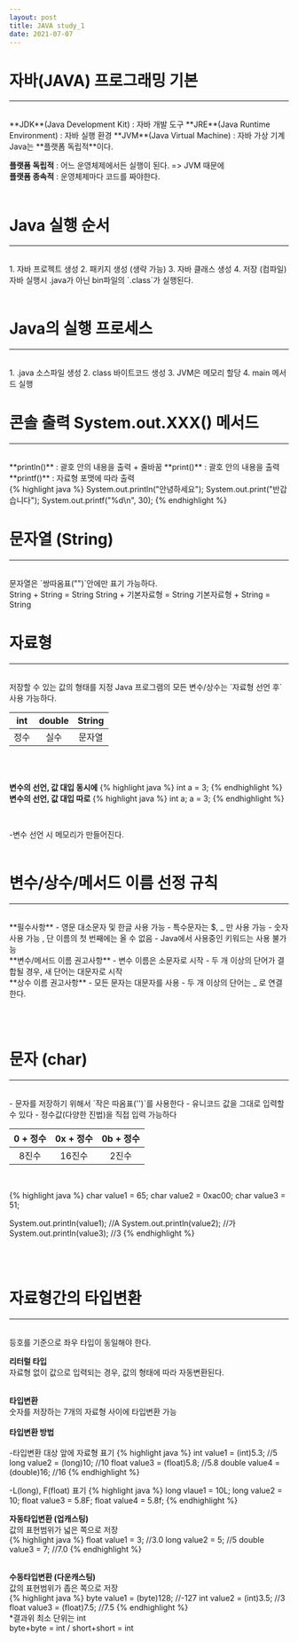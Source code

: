 ```yaml
---
layout: post
title: JAVA study_1
date: 2021-07-07
---
```


# 자바(JAVA) 프로그래밍 기본 
<hr>
<br/>
**JDK**(Java Development Kit) : 자바 개발 도구  
**JRE**(Java Runtime Environment) : 자바 실행 환경  
**JVM**(Java Virtual Machine) : 자바 가상 기계  
<br/>
Java는 **플랫폼 독립적**이다.  

**플랫폼 독립적** : 어느 운영체제에서든 실행이 된다. => JVM 때문에  
**플랫폼 종속적** : 운영체제마다 코드를 짜야한다.   
<br/>


# Java 실행 순서
<hr>
<br/>
1. 자바 프로젝트 생성
2. 패키지 생성 (생략 가능)
3. 자바 클래스 생성
4. 저장 (컴파일)  

<br/>
자바 실행시 .java가 아닌 bin파일의 `.class`가 실행된다.  
<br/><br/>

# Java의 실행 프로세스
<hr>
<br/>
1. .java 소스파일 생성
2. class 바이트코드 생성
3. JVM은 메모리 할당
4. main 메서드 실행  
<br/>


# 콘솔 출력 System.out.XXX() 메서드
<hr>
<br/>
**println()** : 괄호 안의 내용을 출력 + 줄바꿈  
**print()** : 괄호 안의 내용을 출력  
**printf()** : 자료형 포맷에 따라 출력  
<br/>
{% highlight java %}
System.out.println("안녕하세요");
System.out.print("반갑습니다");
System.out.printf("%d\n", 30);
{% endhighlight %}  
<br/>  

# 문자열 (String)
<hr>
<br/>
문자열은 `쌍따옴표("")`안에만 표기 가능하다.  
<br/>
String + String = String  
String + 기본자료형 = String  
기본자료형 + String = String  
<br/>

# 자료형
<hr>
<br/>
저장할 수 있는 값의 형태를 지정  
Java 프로그램의 모든 변수/상수는 `자료형 선언 후` 사용 가능하다.  

|int|double|String|
|:--:|:--:|:--:|
|정수|실수|문자열|  

<br/><br/>

**변수의 선언, 값 대입 동시에**
{% highlight java %}
int a = 3;
{% endhighlight %} 
**변수의 선언, 값 대입 따로**
{% highlight java %}
int a;
a = 3;
{% endhighlight %}  

<br/>

-변수 선언 시 메모리가 만들어진다.  
<br/>

# 변수/상수/메서드 이름 선정 규칙  
<hr>

<br/>
**필수사항**  
- 영문 대소문자 및 한글 사용 가능
- 특수문자는 $, _ 만 사용 가능
- 숫자 사용 가능 , 단 이름의 첫 번째에는 올 수 없음
- Java에서 사용중인 키워드는 사용 불가능  

<br/>
**변수/메서드 이름 권고사항**  
- 변수 이름은 소문자로 시작
- 두 개 이상의 단어가 결합될 경우, 새 단어는 대문자로 시작  

<br/>
**상수 이름 권고사항**  
- 모든 문자는 대문자를 사용
- 두 개 이상의 단어는 _ 로 연결한다.  

<br/><br/>

# 문자 (char)
<hr>
<br/>
- 문자를 저장하기 위해서 `작은 따옴표('')`를 사용한다
- 유니코드 값을 그대로 입력할 수 있다
- 정수값(다양한 진법)을 직접 입력 가능하다
<br/>

|0 + 정수|0x + 정수|0b + 정수|
|:--:|:--:|:--:|
|8진수|16진수|2진수|  

<br/>

{% highlight java %}
char value1 = 65;
char value2 = 0xac00;
char value3 = 51;

System.out.println(value1); //A
System.out.println(value2); //가
System.out.println(value3); //3
{% endhighlight %}  

<br/><br/>

# 자료형간의 타입변환  
<hr>
<br/>
등호를 기준으로 좌우 타입이 동일해야 한다.  
<br/>

**리터럴 타입**  
자료형 없이 값으로 입력되는 경우, 값의 형태에 따라 자동변환된다.  
<br/>

**타입변환**  
숫자를 저장하는 7개의 자료형 사이에 타입변환 가능  
<br/>
**타입변환 방법**  
<br/>
-타입변환 대상 앞에 자료형 표기
{% highlight java %}
int value1 = (int)5.3; //5
long value2 = (long)10; //10
float value3 = (float)5.8; //5.8
double value4 = (double)16; //16
{% endhighlight %}  

-L(long), F(float) 표기
{% highlight java %}
long vlaue1 = 10L;
long value2 = 10;
float value3 = 5.8F;
float value4 = 5.8f;
{% endhighlight %} 
<br/>

**자동타입변환 (업캐스팅)**  
값의 표현범위가 넓은 쪽으로 저장  
{% highlight java %}
float value1 = 3; //3.0
long value2 = 5; //5
double value3 = 7; //7.0
{% endhighlight %}  
<br/>

**수동타입변환 (다운캐스팅)**  
값의 표현범위가 좁은 쪽으로 저장  
{% highlight java %}
byte value1 = (byte)128; //-127
int value2 = (int)3.5; //3
float value3 = (float)7.5; //7.5
{% endhighlight %}
<br/>
*결과위 최소 단위는 int  
byte+byte = int / short+short = int

